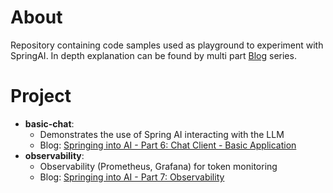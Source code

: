 # About

Repository containing code samples used as playground to experiment with SpringAI. In depth explanation can be found by
multi part [Blog](https://spring.io/guides/gs/rest-service/) series.

# Project

* **basic-chat**:       
  * Demonstrates the use of Spring AI interacting with the LLM
  * Blog: [Springing into AI - Part 6: Chat Client - Basic Application](https://vikram-bindal.blogspot.com/2025/08/springing-into-ai-part-6-chat-client.html)
* **observability**:    
  * Observability (Prometheus, Grafana) for token monitoring
  * Blog: [Springing into AI - Part 7: Observability](https://vikram-bindal.blogspot.com/2025/08/springing-into-ai-part-7-observability.html)
